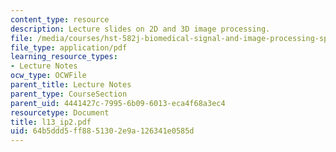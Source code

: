 ```yaml
---
content_type: resource
description: Lecture slides on 2D and 3D image processing.
file: /media/courses/hst-582j-biomedical-signal-and-image-processing-spring-2007/64b5ddd5ff8851302e9a126341e0585d_l13_ip2.pdf
file_type: application/pdf
learning_resource_types:
- Lecture Notes
ocw_type: OCWFile
parent_title: Lecture Notes
parent_type: CourseSection
parent_uid: 4441427c-7995-6b09-6013-eca4f68a3ec4
resourcetype: Document
title: l13_ip2.pdf
uid: 64b5ddd5-ff88-5130-2e9a-126341e0585d
---
```

